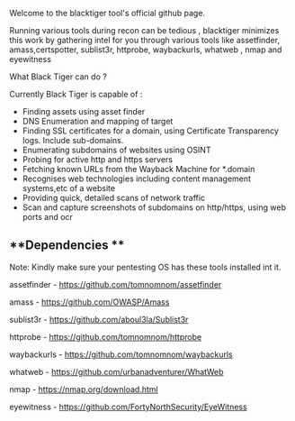 
Welcome to the blacktiger tool's official github page.

Running various tools during recon can be tedious , blacktiger minimizes this work by gathering intel for you through various tools like assetfinder, amass,certspotter, sublist3r, httprobe, waybackurls, whatweb , nmap and eyewitness 

What Black Tiger can do ?

Currently Black Tiger is capable of :

* Finding assets using asset finder
* DNS Enumeration and mapping of target 
* Finding SSL certificates for a domain, using Certificate Transparency logs. Include sub-domains.
* Enumerating subdomains of websites using OSINT
* Probing for active http and https servers
* Fetching known URLs from the Wayback Machine for *.domain 
* Recognises web technologies including content management systems,etc of a website
* Providing quick, detailed scans of network traffic
* Scan and capture screenshots of subdomains on http/https, using web ports and ocr


**Dependencies **
---------------------------------------------------------------------------------------------------------------------------------------------------------------------------------

Note: Kindly make sure your pentesting OS has these tools installed int it.

assetfinder - https://github.com/tomnomnom/assetfinder

amass - https://github.com/OWASP/Amass

sublist3r - https://github.com/aboul3la/Sublist3r

httprobe - https://github.com/tomnomnom/httprobe

waybackurls - https://github.com/tomnomnom/waybackurls

whatweb - https://github.com/urbanadventurer/WhatWeb

nmap - https://nmap.org/download.html

eyewitness - https://github.com/FortyNorthSecurity/EyeWitness
